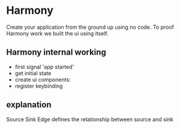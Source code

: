 # Harmony

Create your application from the ground up using no code.
To proof Harmony work we built the ui using itself.

## Harmony internal working

- first signal 'app started'
- get initial state
- create ui components:
 - register keybinding

## explanation

Source
Sink
Edge defines the relationship between source and sink

